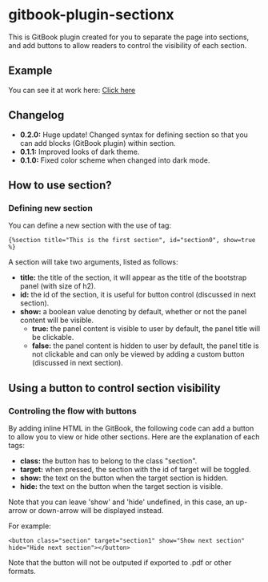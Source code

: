 gitbook-plugin-sectionx
===

This is GitBook plugin created for you to separate the page into sections, and add buttons to allow readers to control the visibility of each section.

## Example

You can see it at work here: [Click here](http://ymcatar.gitbooks.io/gitbook-test/content/testing_sectionx.html)

## Changelog

* **0.2.0:** Huge update! Changed syntax for defining section so that you can add blocks (GitBook plugin) within section.
* **0.1.1:** Improved looks of dark theme.
* **0.1.0:** Fixed color scheme when changed into dark mode.

## How to use section?

### Defining new section

You can define a new section with the use of tag:

```
{%section title="This is the first section", id="section0", show=true %}
```

A section will take two arguments, listed as follows:

* **title:** the title of the section, it will appear as the title of the bootstrap panel (with size of h2).
* **id:** the id of the section, it is useful for button control (discussed in next section).
* **show:** a boolean value denoting by default, whether or not the panel content will be visible.
	* **true:** the panel content is visible to user by default, the panel title will be clickable.
	* **false:** the panel content is hidden to user by default, the panel title is not clickable and can only be viewed by adding a custom button (discussed in next section).

## Using a button to control section visibility

### Controling the flow with buttons

By adding inline HTML in the GitBook, the following code can add a button to allow you to view or hide other sections. Here are the explanation of each tags:

* **class:** the button has to belong to the class "section".
* **target:** when pressed, the section with the id of target will be toggled.
* **show:** the text on the button when the target section is hidden.
* **hide:** the text on the button when the target section is visible.

Note that you can leave 'show' and 'hide' undefined, in this case, an up-arrow or down-arrow will be displayed instead.

For example:

```
<button class="section" target="section1" show="Show next section" hide="Hide next section"></button>
```

Note that the button will not be outputed if exported to .pdf or other formats.